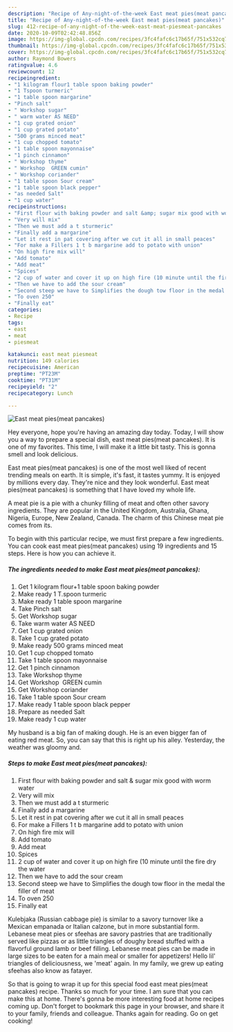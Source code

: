 ```yaml
---
description: "Recipe of Any-night-of-the-week East meat pies(meat pancakes)"
title: "Recipe of Any-night-of-the-week East meat pies(meat pancakes)"
slug: 412-recipe-of-any-night-of-the-week-east-meat-piesmeat-pancakes
date: 2020-10-09T02:42:48.856Z
image: https://img-global.cpcdn.com/recipes/3fc4fafc6c17b65f/751x532cq70/east-meat-piesmeat-pancakes-recipe-main-photo.jpg
thumbnail: https://img-global.cpcdn.com/recipes/3fc4fafc6c17b65f/751x532cq70/east-meat-piesmeat-pancakes-recipe-main-photo.jpg
cover: https://img-global.cpcdn.com/recipes/3fc4fafc6c17b65f/751x532cq70/east-meat-piesmeat-pancakes-recipe-main-photo.jpg
author: Raymond Bowers
ratingvalue: 4.6
reviewcount: 12
recipeingredient:
- "1 kilogram flour1 table spoon baking powder"
- "1 Tspoon turmeric"
- "1 table spoon margarine"
- "Pinch salt"
- " Workshop sugar"
- " warm water AS NEED"
- "1 cup grated onion"
- "1 cup grated potato"
- "500 grams minced meat"
- "1 cup chopped tomato"
- "1 table spoon mayonnaise"
- "1 pinch cinnamon"
- " Workshop thyme"
- " Workshop  GREEN cumin"
- " Workshop coriander"
- "1 table spoon Sour cream"
- "1 table spoon black pepper"
- "as needed Salt"
- "1 cup water"
recipeinstructions:
- "First flour with baking powder and salt &amp; sugar mix good with worm water"
- "Very will mix"
- "Then we must add a t sturmeric"
- "Finally add a margarine"
- "Let it rest in pat covering after we cut it all in small peaces"
- "For make a Fillers 1 t b margarine add to potato with union"
- "On high fire mix will"
- "Add tomato"
- "Add meat"
- "Spices"
- "2 cup of water and cover it up on high fire (10 minute until the fire dry the water"
- "Then we have to add the sour cream"
- "Second steep we have to Simplifies the dough tow floor in the medal the filler of meat"
- "To oven 250"
- "Finally eat"
categories:
- Recipe
tags:
- east
- meat
- piesmeat

katakunci: east meat piesmeat 
nutrition: 149 calories
recipecuisine: American
preptime: "PT23M"
cooktime: "PT31M"
recipeyield: "2"
recipecategory: Lunch

---
```



![East meat pies(meat pancakes)](https://img-global.cpcdn.com/recipes/3fc4fafc6c17b65f/751x532cq70/east-meat-piesmeat-pancakes-recipe-main-photo.jpg)

Hey everyone, hope you're having an amazing day today. Today, I will show you a way to prepare a special dish, east meat pies(meat pancakes). It is one of my favorites. This time, I will make it a little bit tasty. This is gonna smell and look delicious.

East meat pies(meat pancakes) is one of the most well liked of recent trending meals on earth. It is simple, it's fast, it tastes yummy. It is enjoyed by millions every day. They're nice and they look wonderful. East meat pies(meat pancakes) is something that I have loved my whole life.

A meat pie is a pie with a chunky filling of meat and often other savory ingredients. They are popular in the United Kingdom, Australia, Ghana, Nigeria, Europe, New Zealand, Canada. The charm of this Chinese meat pie comes from its.


To begin with this particular recipe, we must first prepare a few ingredients. You can cook east meat pies(meat pancakes) using 19 ingredients and 15 steps. Here is how you can achieve it.

<!--inarticleads1-->

##### The ingredients needed to make East meat pies(meat pancakes):

1. Get 1 kilogram flour+1 table spoon baking powder
1. Make ready 1 T.spoon turmeric
1. Make ready 1 table spoon margarine
1. Take Pinch salt
1. Get  Workshop sugar
1. Take  warm water AS NEED
1. Get 1 cup grated onion
1. Take 1 cup grated potato
1. Make ready 500 grams minced meat
1. Get 1 cup chopped tomato
1. Take 1 table spoon mayonnaise
1. Get 1 pinch cinnamon
1. Take  Workshop thyme
1. Get  Workshop  GREEN cumin
1. Get  Workshop coriander
1. Take 1 table spoon Sour cream
1. Make ready 1 table spoon black pepper
1. Prepare as needed Salt
1. Make ready 1 cup water


My husband is a big fan of making dough. He is an even bigger fan of eating red meat. So, you can say that this is right up his alley. Yesterday, the weather was gloomy and. 

<!--inarticleads2-->

##### Steps to make East meat pies(meat pancakes):

1. First flour with baking powder and salt &amp; sugar mix good with worm water
1. Very will mix
1. Then we must add a t sturmeric
1. Finally add a margarine
1. Let it rest in pat covering after we cut it all in small peaces
1. For make a Fillers 1 t b margarine add to potato with union
1. On high fire mix will
1. Add tomato
1. Add meat
1. Spices
1. 2 cup of water and cover it up on high fire (10 minute until the fire dry the water
1. Then we have to add the sour cream
1. Second steep we have to Simplifies the dough tow floor in the medal the filler of meat
1. To oven 250
1. Finally eat


Kulebjaka (Russian cabbage pie) is similar to a savory turnover like a Mexican empanada or Italian calzone, but in more substantial form. Lebanese meat pies or sfeehas are savory pastries that are traditionally served like pizzas or as little triangles of doughy bread stuffed with a flavorful ground lamb or beef filling. Lebanese meat pies can be made in large sizes to be eaten for a main meal or smaller for appetizers! Hello lil&#39; triangles of deliciousness, we &#39;meat&#39; again. In my family, we grew up eating sfeehas also know as fatayer. 

So that is going to wrap it up for this special food east meat pies(meat pancakes) recipe. Thanks so much for your time. I am sure that you can make this at home. There's gonna be more interesting food at home recipes coming up. Don't forget to bookmark this page in your browser, and share it to your family, friends and colleague. Thanks again for reading. Go on get cooking!
